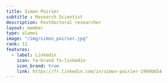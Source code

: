 ```yaml
---
title: Simon Poirier
subtitle : Research Scientist
description: Postdoctoral researcher
layout: member
type: alumni
image: "/img/simon_poirier.jpg"
rank: 11
features:
  - label: Linkedin
    icon: fa-brand fa-linkedin
    icon_brand: true
    link: https://fr.linkedin.com/in/simon-poirier-1999b654
---
```


